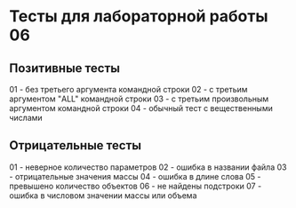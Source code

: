 # Тесты для лабораторной работы 06

## Позитивные тесты

01 - без третьего аргумента командной строки
02 - с третьим аргументом "ALL" командной строки
03 - с третьим произвольным аргументом командной строки
04 - обычный тест с вещественными числами


## Отрицательные тесты 

01 - неверное количество параметров
02 - ошибка в названии файла
03 - отрицательные значения массы
04 - ошибка в длине слова
05 - превышено количество объектов
06 - не найдены подстроки
07 - ошибка в числовом значении массы или объема